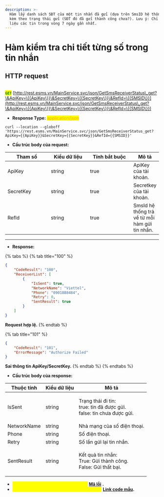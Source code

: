 ```yaml
---
description: >-
  Hàm lấy danh sách SĐT của một tin nhắn đã gửi (dựa trên SmsID hệ thống trả về)
  kèm theo trạng thái gửi (SĐT đó đã gửi thành công chưa?). Lưu ý: Chỉ lấy dữ
  liệu các tin trong vòng 7 ngày gần nhất.
---
```


# Hàm kiểm tra chi tiết từng số trong tin nhắn

## HTTP request

\
<mark style="color:green;">**`GET`**</mark> [http://rest.esms.vn/MainService.svc/json/GetSmsReceiverStatus\_get?\&ApiKey=\{{ApiKey\}}\&SecretKey=\{{SecretKey\}}\&RefId=\{{SMSID\}}](http://rest.esms.vn/MainService.svc/json/GetSmsReceiverStatus\_get?\&ApiKey=\{{ApiKey\}}\&SecretKey=\{{SecretKey\}}\&RefId=\{{SMSID\}})

* **Response Type:** <mark style="color:orange;">application/json</mark>

```
curl --location --globoff 'https://rest.esms.vn/MainService.svc/json/GetSmsReceiverStatus_get?ApiKey={{ApiKey}}&SecretKey={{SecretKey}}&RefId={{SMSID}}'
```

* **Cấu trúc body của request:**

<table><thead><tr><th width="139">Tham số</th><th width="131">Kiểu dữ liệu</th><th width="149" data-type="checkbox">Tính bắt buộc</th><th>Mô tả</th></tr></thead><tbody><tr><td>ApiKey</td><td>string</td><td>true</td><td>ApiKey của tài khoản.</td></tr><tr><td>SecretKey</td><td>string</td><td>true</td><td>Secretkey của tài khoản.</td></tr><tr><td>RefId</td><td>string</td><td>true</td><td>SmsId hệ thống trả về từ mỗi hàm gửi tin nhắn.</td></tr></tbody></table>



***

* **Response:**

{% tabs %}
{% tab title="100" %}
```json
{
    "CodeResult": "100",
    "ReceiverList": [
        {
            "IsSent": true,
            "NetworkName": "Viettel",
            "Phone": "0901888484",
            "Retry": 0,
            "SentResult": true
        }
    ]
}
```

**Request hợp lệ.**
{% endtab %}

{% tab title="101" %}
```json
{
    "CodeResult": "101",
    "ErrorMessage": "Authorize Failed"
}
```

**Sai thông tin ApiKey/SecretKey.**
{% endtab %}
{% endtabs %}

* **Cấu trúc body của response:**

| Thuộc tính  | Kiểu dữ liệu | Mô tả                                                                            |
| ----------- | ------------ | -------------------------------------------------------------------------------- |
| IsSent      | string       | <p>Trạng thái đi tin:<br>true: tin đã được gửi.<br>false: tin chưa được gửi.</p> |
| NetworkName | string       | Nhà mạng của số điện thoại.                                                      |
| Phone       | string       | Số điện thoại.                                                                   |
| Retry       | string       | Số lần gửi lại tin nhắn.                                                         |
| SentResult  | string       | <p>Kết quả tin nhắn:<br>True: Gửi thành công.<br>False: Gửi thất bại.</p>        |

* _<mark style="color:yellow;">**Thông tin chi tiết mã lỗi xem ở bảng:**</mark>_ [**Mã lỗi**](../bang-ma-loi.md) **.**
* _<mark style="color:yellow;">**Lấy code mẫu các ngôn ngữ trên Postman:**</mark>_ [**Link code mẫu**](https://samplefordevelopers.esms.vn/#1c1433bf-69be-4882-87d4-dd0c686f565c)**.**
